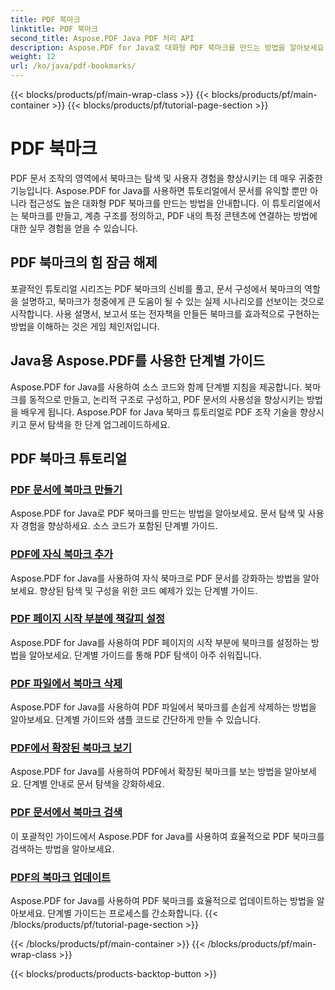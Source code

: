 ```yaml
---
title: PDF 북마크
linktitle: PDF 북마크
second_title: Aspose.PDF Java PDF 처리 API
description: Aspose.PDF for Java로 대화형 PDF 북마크를 만드는 방법을 알아보세요. 문서 탐색과 사용자 경험을 향상시키세요.
weight: 12
url: /ko/java/pdf-bookmarks/
---
```


{{< blocks/products/pf/main-wrap-class >}}
{{< blocks/products/pf/main-container >}}
{{< blocks/products/pf/tutorial-page-section >}}

# PDF 북마크


PDF 문서 조작의 영역에서 북마크는 탐색 및 사용자 경험을 향상시키는 데 매우 귀중한 기능입니다. Aspose.PDF for Java를 사용하면 튜토리얼에서 문서를 유익할 뿐만 아니라 접근성도 높은 대화형 PDF 북마크를 만드는 방법을 안내합니다. 이 튜토리얼에서는 북마크를 만들고, 계층 구조를 정의하고, PDF 내의 특정 콘텐츠에 연결하는 방법에 대한 실무 경험을 얻을 수 있습니다.

## PDF 북마크의 힘 잠금 해제

포괄적인 튜토리얼 시리즈는 PDF 북마크의 신비를 풀고, 문서 구성에서 북마크의 역할을 설명하고, 북마크가 청중에게 큰 도움이 될 수 있는 실제 시나리오를 선보이는 것으로 시작합니다. 사용 설명서, 보고서 또는 전자책을 만들든 북마크를 효과적으로 구현하는 방법을 이해하는 것은 게임 체인저입니다.

## Java용 Aspose.PDF를 사용한 단계별 가이드

Aspose.PDF for Java를 사용하여 소스 코드와 함께 단계별 지침을 제공합니다. 북마크를 동적으로 만들고, 논리적 구조로 구성하고, PDF 문서의 사용성을 향상시키는 방법을 배우게 됩니다. Aspose.PDF for Java 북마크 튜토리얼로 PDF 조작 기술을 향상시키고 문서 탐색을 한 단계 업그레이드하세요.
## PDF 북마크 튜토리얼
### [PDF 문서에 북마크 만들기](./create-bookmarks-pdf-documents/)
Aspose.PDF for Java로 PDF 북마크를 만드는 방법을 알아보세요. 문서 탐색 및 사용자 경험을 향상하세요. 소스 코드가 포함된 단계별 가이드.
### [PDF에 자식 북마크 추가](./add-child-bookmarks-pdfs/)
Aspose.PDF for Java를 사용하여 자식 북마크로 PDF 문서를 강화하는 방법을 알아보세요. 향상된 탐색 및 구성을 위한 코드 예제가 있는 단계별 가이드.
### [PDF 페이지 시작 부분에 책갈피 설정](./set-bookmark-start-pdf-page/)
Aspose.PDF for Java를 사용하여 PDF 페이지의 시작 부분에 북마크를 설정하는 방법을 알아보세요. 단계별 가이드를 통해 PDF 탐색이 아주 쉬워집니다.
### [PDF 파일에서 북마크 삭제](./delete-bookmarks-pdf-files/)
Aspose.PDF for Java를 사용하여 PDF 파일에서 북마크를 손쉽게 삭제하는 방법을 알아보세요. 단계별 가이드와 샘플 코드로 간단하게 만들 수 있습니다.
### [PDF에서 확장된 북마크 보기](./view-expanded-bookmarks-pdfs/)
Aspose.PDF for Java를 사용하여 PDF에서 확장된 북마크를 보는 방법을 알아보세요. 단계별 안내로 문서 탐색을 강화하세요.
### [PDF 문서에서 북마크 검색](./retrieve-bookmarks-pdf-documents/)
이 포괄적인 가이드에서 Aspose.PDF for Java를 사용하여 효율적으로 PDF 북마크를 검색하는 방법을 알아보세요.
### [PDF의 북마크 업데이트](./update-bookmarks-pdfs/)
Aspose.PDF for Java를 사용하여 PDF 북마크를 효율적으로 업데이트하는 방법을 알아보세요. 단계별 가이드는 프로세스를 간소화합니다.
{{< /blocks/products/pf/tutorial-page-section >}}

{{< /blocks/products/pf/main-container >}}
{{< /blocks/products/pf/main-wrap-class >}}

{{< blocks/products/products-backtop-button >}}
